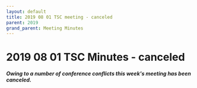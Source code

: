 ```yaml
---
layout: default
title: 2019 08 01 TSC meeting - canceled
parent: 2019
grand_parent: Meeting Minutes
---
```

# 2019 08 01 TSC Minutes - canceled

***Owing to a number of conference conflicts this week's meeting has been canceled.***
